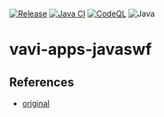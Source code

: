 [![Release](https://jitpack.io/v/umjammer/vavi-apps-javaswf.svg)](https://jitpack.io/#umjammer/vavi-apps-javaswf)
[![Java CI](https://github.com/umjammer/vavi-apps-javaswf/actions/workflows/maven.yml/badge.svg)](https://github.com/umjammer/vavi-apps-javaswf/actions/workflows/maven.yml)
[![CodeQL](https://github.com/umjammer/vavi-apps-javaswf/actions/workflows/codeql.yml/badge.svg)](https://github.com/umjammer/vavi-apps-javaswf/actions/workflows/codeql.yml)
![Java](https://img.shields.io/badge/Java-8-b07219)

# vavi-apps-javaswf

## References

 * [original](https://sourceforge.net/projects/javaswf/)